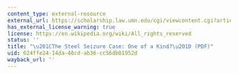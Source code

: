 ```yaml
---
content_type: external-resource
external_url: https://scholarship.law.umn.edu/cgi/viewcontent.cgi?article=1815&context=concomm
has_external_license_warning: true
license: https://en.wikipedia.org/wiki/All_rights_reserved
status: ''
title: "\u201CThe Steel Seizure Case: One of a Kind?\u201D (PDF)"
uid: 624ffe24-14da-46cd-ab36-cc56db01952d
wayback_url: ''
---
```

